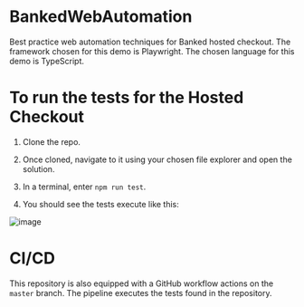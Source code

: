 # BankedWebAutomation
Best practice web automation techniques for Banked hosted checkout. The framework chosen for this demo is Playwright. The chosen language for this demo is TypeScript. 

# To run the tests for the Hosted Checkout
1) Clone the repo.
2) Once cloned, navigate to it using your chosen file explorer and open the solution.
3) In a terminal, enter `npm run test`.

4) You should see the tests execute like this:

![image](https://github.com/Aythir/bankedwebautomation/assets/30449857/704afc72-95f8-424e-81a6-ad820fd3ae43)


# CI/CD
This repository is also equipped with a GitHub workflow actions on the `master` branch. The pipeline executes the tests found in the repository. 
